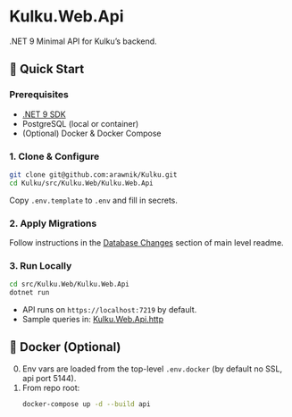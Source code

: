 ﻿# Kulku.Web.Api

.NET 9 Minimal API for Kulku’s backend.


## 🚀 Quick Start

### Prerequisites
- [.NET 9 SDK](https://dotnet.microsoft.com/download/dotnet/9.0)
- PostgreSQL (local or container)
- (Optional) Docker & Docker Compose


### 1. Clone & Configure

```bash
git clone git@github.com:arawnik/Kulku.git
cd Kulku/src/Kulku.Web/Kulku.Web.Api
```

Copy `.env.template` to `.env` and fill in secrets.


### 2. Apply Migrations

Follow instructions in the [Database Changes](../../../readme.md#-database-changes) section of main level readme.


### 3. Run Locally
```bash
cd src/Kulku.Web/Kulku.Web.Api
dotnet run
```

- API runs on `https://localhost:7219` by default.
- Sample queries in: [Kulku.Web.Api.http](Kulku.Web.Api.http)


## 🐳 Docker (Optional)

0. Env vars are loaded from the top-level `.env.docker` (by default no SSL, api port 5144).
1. From repo root:
   ```bash
   docker-compose up -d --build api
   ```
